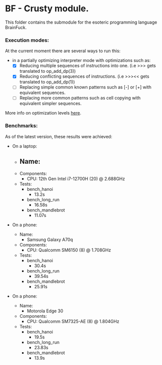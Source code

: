 # BF - Crusty module.

This folder contains the submodule for the esoteric programming language BrainFuck.

### Execution modes:

At the current moment there are several ways to run this:
- in a partially optimizing interpreter mode with optimizations such as:
    - [x] Reducing multiple sequences of instructions into one. (i.e >>> gets translated to op_add_dp(3))
    - [x] Reducing conflicting sequences of instructions. (i.e >>><< gets translated to op_add_dp(1))
    - [ ] Replacing simple common known patterns such as [-] or [+] with equivalent sequences.
    - [ ] Replacing more common patterns such as cell copying with equivalent simpler sequences.

More info on optimization levels [here](https://code.google.com/archive/p/esotope-bfc/wikis/Comparison.wiki).

### Benchmarks:

As of the latest version, these results were achieved:
- On a laptop:
    - Name:
        - 
    - Components:
        - CPU: 12th Gen Intel i7-12700H (20) @ 2.688GHz
    - Tests:
        - bench_hanoi
            - 13.2s
        - bench_long_run
            - 16.58s
        - bench_mandlebrot
            - 11.07s

- On a phone:
    - Name:
        - Samsung Galaxy A70q
    - Components:
        - CPU: Qualcomm SM6150 (8) @ 1.708GHz
    - Tests:
        - bench_hanoi
            - 30.4s
        - bench_long_run
            - 39.54s
        - bench_mandlebrot
            - 25.91s

- On a phone:
    - Name:
        - Motorola Edge 30
    - Components:
        - CPU: Qualcomm SM7325-AE (8) @ 1.804GHz
    - Tests:
        - bench_hanoi
            - 19.5s
        - bench_long_run
            - 23.83s
        - bench_mandlebrot
            - 13.9s